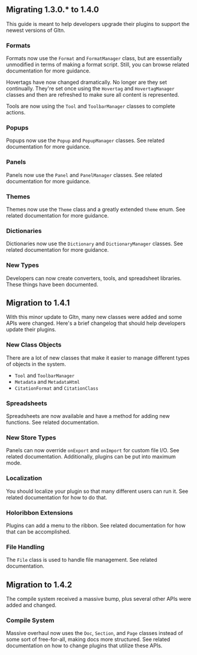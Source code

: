 ## Migrating 1.3.0.* to 1.4.0
This guide is meant to help developers upgrade their plugins to support the newest versions of Gltn.

### Formats
Formats now use the `Format` and `FormatManager` class, but are essentially unmodified in terms of making a format script. Still, you can browse related documentation for more guidance.

Hovertags have now changed dramatically. No longer are they set continually. They're set once using the `Hovertag` and `HovertagManager` classes and then are refreshed to make sure all content is represented.

Tools are now using the `Tool` and `ToolbarManager` classes to complete actions.

### Popups
Popups now use the `Popup` and `PopupManager` classes. See related documentation for more guidance.

### Panels
Panels now use the `Panel` and `PanelManager` classes. See related documentation for more guidance.

### Themes
Themes now use the `Theme` class and a greatly extended `theme` enum. See related documentation for more guidance.

### Dictionaries
Dictionaries now use the `Dictionary` and `DictionaryManager` classes. See related documentation for more guidance.

### New Types
Developers can now create converters, tools, and spreadsheet libraries. These things have been documented.

## Migration to 1.4.1
With this minor update to Gltn, many new classes were added and some APIs were changed. Here's a brief changelog that should help developers update their plugins.

### New Class Objects
There are a lot of new classes that make it easier to manage different types of objects in the system.
* `Tool` and `ToolbarManager`
* `Metadata` and `MetadataHtml`
* `CitationFormat` and `CitationClass`
 
### Spreadsheets
Spreadsheets are now available and have a method for adding new functions. See related documentation.

### New Store Types
Panels can now override `onExport` and `onImport` for custom file I/O. See related documentation. Additionally, plugins can be put into maximum mode.

### Localization
You should localize your plugin so that many different users can run it. See related documentation for how to do that.

### Holoribbon Extensions
Plugins can add a menu to the ribbon. See related documentation for how that can be accomplished.

### File Handling
The `File` class is used to handle file management. See related documentation.

## Migration to 1.4.2
The compile system received a massive bump, plus several other APIs were added and changed.

### Compile System
Massive overhaul now uses the `Doc`, `Section`, and `Page` classes instead of some sort of free-for-all, making docs more structured. See related documentation on how to change plugins that utilize these APIs.
